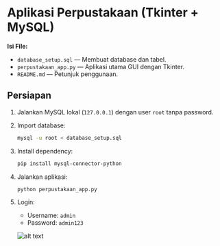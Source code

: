 # Aplikasi Perpustakaan (Tkinter + MySQL)

**Isi File:**
- `database_setup.sql` — Membuat database dan tabel.
- `perpustakaan_app.py` — Aplikasi utama GUI dengan Tkinter.
- `README.md` — Petunjuk penggunaan.

## Persiapan
1. Jalankan MySQL lokal (`127.0.0.1`) dengan user `root` tanpa password.
2. Import database:
   ```bash
   mysql -u root < database_setup.sql
   ```
3. Install dependency:
   ```bash
   pip install mysql-connector-python
   ```
4. Jalankan aplikasi:
   ```bash
   python perpustakaan_app.py
   ```
5. Login:
   - Username: `admin`
   - Password: `admin123`

   ![alt text](image.png)